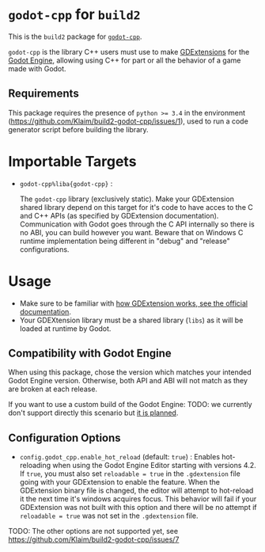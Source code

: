 # `godot-cpp` for `build2`

This is the `build2` package for [`godot-cpp`](https://github.com/godotengine/godot-cpp).

`godot-cpp` is the library C++ users must use to make [GDExtensions](https://docs.godotengine.org/en/stable/tutorials/scripting/gdextension/index.html) for the [Godot Engine](https://godotengine.org/), allowing using C++ for part or all the behavior of a game made with Godot.

## Requirements

This package requires the presence of `python >= 3.4` in the environment (https://github.com/Klaim/build2-godot-cpp/issues/1), used to run a code generator script before building the library.

# Importable Targets

- `godot-cpp%liba{godot-cpp}` :

    The `godot-cpp` library (exclusively static). Make your GDExtension shared library depend on this target for it's code to have acces to the C and C++ APIs (as specified by GDExtension documentation). Communication with Godot goes through the C API internally so there is no ABI, you can build however you want. Beware that on Windows C runtime implementation being different in "debug" and "release" configurations.

# Usage

- Make sure to be familiar with [how GDExtension works, see the official documentation](https://docs.godotengine.org/en/stable/tutorials/scripting/gdextension/index.html).
- Your GDEXtension library must be a shared library (`libs`) as it will be loaded at runtime by Godot.

## Compatibility with Godot Engine

When using this package, chose the version which matches your intended Godot Engine version. Otherwise, both API and ABI will not match as they are broken at each release.

If you want to use a custom build of the Godot Engine: TODO: we currently don't support directly this scenario but [it is planned](https://github.com/Klaim/build2-godot-cpp/issues/6).

## Configuration Options

- `config.godot_cpp.enable_hot_reload` (default: `true`) : Enables hot-reloading when using the Godot Engine Editor starting with versions 4.2. If `true`, you must also set `reloadable = true` in the `.gdextension` file going with your GDExtension to enable the feature. When the GDExtension binary file is changed, the editor will attempt to hot-reload it the next time it's windows acquires focus. This behavior will fail if your GDExtension was not built with this option and there will be no attempt if `reloadable = true` was not set in the `.gdextension` file.

TODO: The other options are not supported yet, see https://github.com/Klaim/build2-godot-cpp/issues/7



